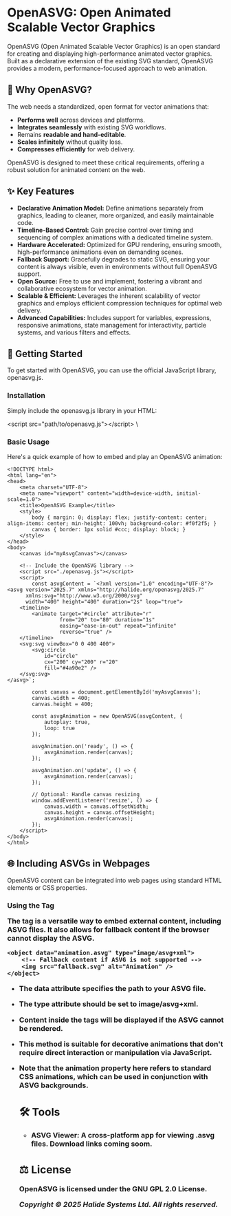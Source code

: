 # OpenASVG: Open Animated Scalable Vector Graphics

OpenASVG (Open Animated Scalable Vector Graphics) is an open standard for creating and displaying high-performance animated vector graphics. Built as a declarative extension of the existing SVG standard, OpenASVG provides a modern, performance-focused approach to web animation.


## 🌟 Why OpenASVG?

The web needs a standardized, open format for vector animations that:



* **Performs well** across devices and platforms.
* **Integrates seamlessly** with existing SVG workflows.
* Remains **readable and hand-editable**.
* **Scales infinitely** without quality loss.
* **Compresses efficiently** for web delivery.

OpenASVG is designed to meet these critical requirements, offering a robust solution for animated content on the web.


## ✨ Key Features



* **Declarative Animation Model:** Define animations separately from graphics, leading to cleaner, more organized, and easily maintainable code.
* **Timeline-Based Control:** Gain precise control over timing and sequencing of complex animations with a dedicated timeline system.
* **Hardware Accelerated:** Optimized for GPU rendering, ensuring smooth, high-performance animations even on demanding scenes.
* **Fallback Support:** Gracefully degrades to static SVG, ensuring your content is always visible, even in environments without full OpenASVG support.
* **Open Source:** Free to use and implement, fostering a vibrant and collaborative ecosystem for vector animation.
* **Scalable & Efficient:** Leverages the inherent scalability of vector graphics and employs efficient compression techniques for optimal web delivery.
* **Advanced Capabilities:** Includes support for variables, expressions, responsive animations, state management for interactivity, particle systems, and various filters and effects.


## 🚀 Getting Started

To get started with OpenASVG, you can use the official JavaScript library, openasvg.js.


### Installation

Simply include the openasvg.js library in your HTML:

&lt;script src="path/to/openasvg.js">&lt;/script> \



### Basic Usage

Here's a quick example of how to embed and play an OpenASVG animation:
```
<!DOCTYPE html>
<html lang="en">
<head>
    <meta charset="UTF-8">
    <meta name="viewport" content="width=device-width, initial-scale=1.0">
    <title>OpenASVG Example</title>
    <style>
        body { margin: 0; display: flex; justify-content: center; align-items: center; min-height: 100vh; background-color: #f0f2f5; }
        canvas { border: 1px solid #ccc; display: block; }
    </style>
</head>
<body>
    <canvas id="myAsvgCanvas"></canvas>

    <!-- Include the OpenASVG library -->
    <script src="./openasvg.js"></script>
    <script>
        const asvgContent = `<?xml version="1.0" encoding="UTF-8"?>
<asvg version="2025.7" xmlns="http://halide.org/openasvg/2025.7"
      xmlns:svg="http://www.w3.org/2000/svg"
      width="400" height="400" duration="2s" loop="true">
    <timeline>
        <animate target="#circle" attribute="r"
                 from="20" to="80" duration="1s"
                 easing="ease-in-out" repeat="infinite"
                 reverse="true" />
    </timeline>
    <svg:svg viewBox="0 0 400 400">
        <svg:circle
            id="circle"
            cx="200" cy="200" r="20"
            fill="#4a90e2" />
    </svg:svg>
</asvg>`;

        const canvas = document.getElementById('myAsvgCanvas');
        canvas.width = 400;
        canvas.height = 400;

        const asvgAnimation = new OpenASVG(asvgContent, {
            autoplay: true,
            loop: true
        });

        asvgAnimation.on('ready', () => {
            asvgAnimation.render(canvas);
        });

        asvgAnimation.on('update', () => {
            asvgAnimation.render(canvas);
        });

        // Optional: Handle canvas resizing
        window.addEventListener('resize', () => {
            canvas.width = canvas.offsetWidth;
            canvas.height = canvas.offsetHeight;
            asvgAnimation.render(canvas);
        });
    </script>
</body>
</html>
```



## 🌐 Including ASVGs in Webpages

OpenASVG content can be integrated into web pages using standard HTML elements or CSS properties.


### Using the <object> Tag

The <object> tag is a versatile way to embed external content, including ASVG files. It also allows for fallback content if the browser cannot display the ASVG.
```
<object data="animation.asvg" type="image/asvg+xml">
    <!-- Fallback content if ASVG is not supported -->
    <img src="fallback.svg" alt="Animation" />
</object>
```



* The data attribute specifies the path to your ASVG file.
* The type attribute should be set to image/asvg+xml.
* Content inside the <object> tags will be displayed if the ASVG cannot be rendered.




* This method is suitable for decorative animations that don't require direct interaction or manipulation via JavaScript.
* Note that the animation property here refers to standard CSS animations, which can be used in conjunction with ASVG backgrounds.


## 🛠️ Tools


* **ASVG Viewer:** A cross-platform app for viewing .asvg files. Download links coming soom.



## ⚖️ License

OpenASVG is licensed under the GNU GPL 2.0 License.

*Copyright © 2025 Halide Systems Ltd. All rights reserved.*
